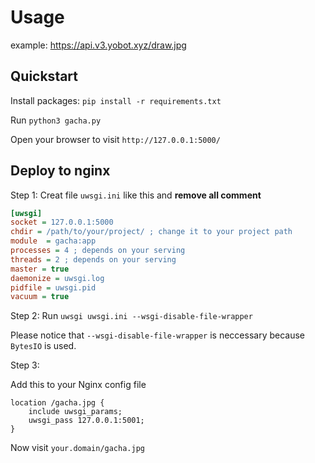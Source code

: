 # Usage

example: <https://api.v3.yobot.xyz/draw.jpg>

## Quickstart

Install packages: `pip install -r requirements.txt`

Run `python3 gacha.py`

Open your browser to visit `http://127.0.0.1:5000/`

## Deploy to nginx

Step 1: Creat file `uwsgi.ini` like this and **remove all comment**

```ini
[uwsgi]
socket = 127.0.0.1:5000
chdir = /path/to/your/project/ ; change it to your project path
module  = gacha:app
processes = 4 ; depends on your serving
threads = 2 ; depends on your serving
master = true
daemonize = uwsgi.log
pidfile = uwsgi.pid
vacuum = true
```

Step 2: Run `uwsgi uwsgi.ini --wsgi-disable-file-wrapper`

Please notice that `--wsgi-disable-file-wrapper` is neccessary because
`BytesIO` is used.

Step 3:

Add this to your Nginx config file

```nginx
location /gacha.jpg {
    include uwsgi_params;
    uwsgi_pass 127.0.0.1:5001;
}
```

Now visit `your.domain/gacha.jpg`
